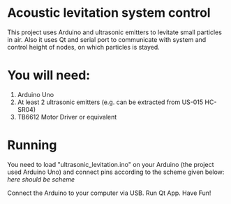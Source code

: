 # Acoustic levitation system control
This project uses Arduino and ultrasonic emitters to levitate small particles in air. Also it uses Qt and serial port to communicate with system and control height of nodes, on which particles is stayed.

# You will need:
1. Arduino Uno
2. At least 2 ultrasonic emitters (e.g. can be extracted from US-015 HC-SR04)
3. TB6612 Motor Driver or equivalent

# Running
You need to load "ultrasonic_levitation.ino" on your Arduino (the project used Arduino Uno) and connect pins according to the scheme given below:
*here should be scheme*

Connect the Arduino to your computer via USB. Run Qt App. Have Fun!

